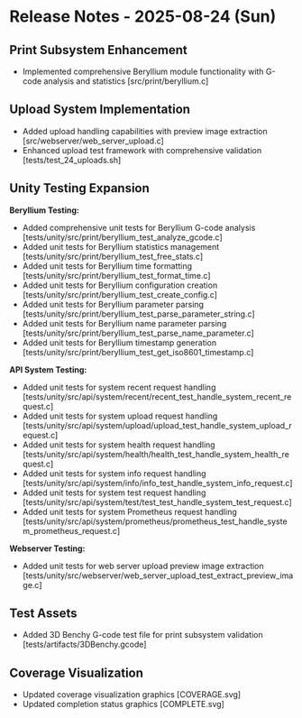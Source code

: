 # Release Notes - 2025-08-24 (Sun)

## Print Subsystem Enhancement

- Implemented comprehensive Beryllium module functionality with G-code analysis and statistics [src/print/beryllium.c]

## Upload System Implementation

- Added upload handling capabilities with preview image extraction [src/webserver/web_server_upload.c]
- Enhanced upload test framework with comprehensive validation [tests/test_24_uploads.sh]

## Unity Testing Expansion

**Beryllium Testing:**

- Added comprehensive unit tests for Beryllium G-code analysis [tests/unity/src/print/beryllium_test_analyze_gcode.c]
- Added unit tests for Beryllium statistics management [tests/unity/src/print/beryllium_test_free_stats.c]
- Added unit tests for Beryllium time formatting [tests/unity/src/print/beryllium_test_format_time.c]
- Added unit tests for Beryllium configuration creation [tests/unity/src/print/beryllium_test_create_config.c]
- Added unit tests for Beryllium parameter parsing [tests/unity/src/print/beryllium_test_parse_parameter_string.c]
- Added unit tests for Beryllium name parameter parsing [tests/unity/src/print/beryllium_test_parse_name_parameter.c]
- Added unit tests for Beryllium timestamp generation [tests/unity/src/print/beryllium_test_get_iso8601_timestamp.c]

**API System Testing:**

- Added unit tests for system recent request handling [tests/unity/src/api/system/recent/recent_test_handle_system_recent_request.c]
- Added unit tests for system upload request handling [tests/unity/src/api/system/upload/upload_test_handle_system_upload_request.c]
- Added unit tests for system health request handling [tests/unity/src/api/system/health/health_test_handle_system_health_request.c]
- Added unit tests for system info request handling [tests/unity/src/api/system/info/info_test_handle_system_info_request.c]
- Added unit tests for system test request handling [tests/unity/src/api/system/test/test_test_handle_system_test_request.c]
- Added unit tests for system Prometheus request handling [tests/unity/src/api/system/prometheus/prometheus_test_handle_system_prometheus_request.c]

**Webserver Testing:**

- Added unit tests for web server upload preview image extraction [tests/unity/src/webserver/web_server_upload_test_extract_preview_image.c]

## Test Assets

- Added 3D Benchy G-code test file for print subsystem validation [tests/artifacts/3DBenchy.gcode]

## Coverage Visualization

- Updated coverage visualization graphics [COVERAGE.svg]
- Updated completion status graphics [COMPLETE.svg]